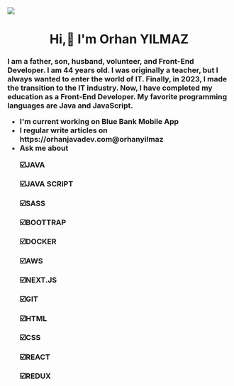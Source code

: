 <img src="https://github.com/orhanjavadev/orhanjavadev/blob/main/kartvizim.jpeg?raw=true">

<h1 align="center">Hi,👋 I'm Orhan YILMAZ

<h3  align center =" >Front-End Developer</h3>

<p align= "justify">I am a father, son, husband, volunteer, and Front-End Developer. I am 44 years old. I was originally a teacher, but I always wanted to enter the world of IT. Finally, in 2023, I made the transition to the IT industry. Now, I have completed my education as a Front-End Developer. My favorite programming languages are Java and JavaScript.</p>

<ul>
  <li> I'm current working on <b>Blue Bank Mobile App </b> </li>
  <li> I regular write articles on https://orhanjavadev.com@orhanyilmaz </li>
  <li> Ask me about 
    <p>☑️JAVA</p>
    <p>☑️JAVA SCRIPT</p>
    <p>☑️SASS </p>
    <p>☑️BOOTTRAP</p> 
    <p>☑️DOCKER</p>
    <p>☑️AWS </p>
    <p>☑️NEXT.JS</p> 
    <p>☑️GIT </p>
    <p>☑️HTML</p> 
    <p>☑️CSS</p> 
    <p>☑️REACT<p>
    <p>☑️REDUX </p> 
  

 




  </li>
</ul>
